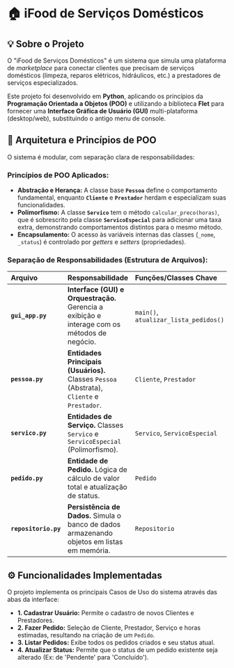 # 🏠 iFood de Serviços Domésticos

## 💡 Sobre o Projeto

O "iFood de Serviços Domésticos" é um sistema que simula uma plataforma de *marketplace* para conectar clientes que precisam de serviços domésticos (limpeza, reparos elétricos, hidráulicos, etc.) a prestadores de serviços especializados.

Este projeto foi desenvolvido em **Python**, aplicando os princípios da **Programação Orientada a Objetos (POO)** e utilizando a biblioteca **Flet** para fornecer uma **Interface Gráfica de Usuário (GUI)** multi-plataforma (desktop/web), substituindo o antigo menu de console.

## 📐 Arquitetura e Princípios de POO

O sistema é modular, com separação clara de responsabilidades:

### Princípios de POO Aplicados:

* **Abstração e Herança:** A classe base **`Pessoa`** define o comportamento fundamental, enquanto **`Cliente`** e **`Prestador`** herdam e especializam suas funcionalidades.
* **Polimorfismo:** A classe **`Servico`** tem o método `calcular_preco(horas)`, que é sobrescrito pela classe **`ServicoEspecial`** para adicionar uma taxa extra, demonstrando comportamentos distintos para o mesmo método.
* **Encapsulamento:** O acesso às variáveis internas das classes (`_nome`, `_status`) é controlado por *getters* e *setters* (propriedades).

### Separação de Responsabilidades (Estrutura de Arquivos):

| Arquivo | Responsabilidade | Funções/Classes Chave |
| :--- | :--- | :--- |
| **`gui_app.py`** | **Interface (GUI) e Orquestração.** Gerencia a exibição e interage com os métodos de negócio. | `main()`, `atualizar_lista_pedidos()` |
| **`pessoa.py`** | **Entidades Principais (Usuários).** Classes `Pessoa` (Abstrata), `Cliente` e `Prestador`. | `Cliente`, `Prestador` |
| **`servico.py`** | **Entidades de Serviço.** Classes `Servico` e `ServicoEspecial` (Polimorfismo). | `Servico`, `ServicoEspecial` |
| **`pedido.py`** | **Entidade de Pedido.** Lógica de cálculo de valor total e atualização de status. | `Pedido` |
| **`repositorio.py`** | **Persistência de Dados.** Simula o banco de dados armazenando objetos em listas em memória. | `Repositorio` |

## ⚙️ Funcionalidades Implementadas

O projeto implementa os principais Casos de Uso do sistema através das abas da interface:

* **1. Cadastrar Usuário:** Permite o cadastro de novos Clientes e Prestadores.
* **2. Fazer Pedido:** Seleção de Cliente, Prestador, Serviço e horas estimadas, resultando na criação de um `Pedido`.
* **3. Listar Pedidos:** Exibe todos os pedidos criados e seu status atual.
* **4. Atualizar Status:** Permite que o status de um pedido existente seja alterado (Ex: de 'Pendente' para 'Concluído').



